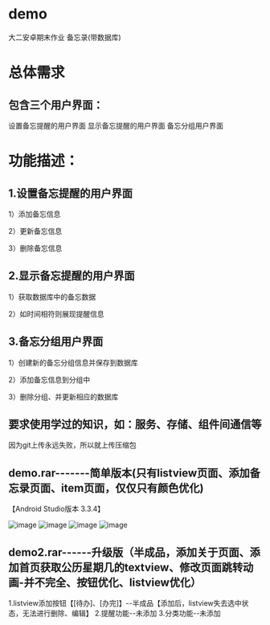 # demo
大二安卓期末作业   备忘录(带数据库)
# 总体需求
## 包含三个用户界面：
设置备忘提醒的用户界面
显示备忘提醒的用户界面
备忘分组用户界面

# 功能描述：
## 1.设置备忘提醒的用户界面
1）添加备忘信息

2）更新备忘信息

3）删除备忘信息

## 2.显示备忘提醒的用户界面
1）获取数据库中的备忘数据

2）如时间相符则展现提醒信息

## 3.备忘分组用户界面
1）创建新的备忘分组信息并保存到数据库

2）添加备忘信息到分组中

3）删除分组、并更新相应的数据库

## 要求使用学过的知识，如：服务、存储、组件间通信等
因为git上传永远失败，所以就上传压缩包


## demo.rar-------简单版本(只有listview页面、添加备忘录页面、item页面，仅仅只有颜色优化)
【Android Studio版本 3.3.4】

![image](https://github.com/ACG-Q/demo/blob/master/img/1.png)
![image](https://github.com/ACG-Q/demo/blob/master/img/2.png)
![image](https://github.com/ACG-Q/demo/blob/master/img/3.png)
![image](https://github.com/ACG-Q/demo/blob/master/img/4.png)
## demo2.rar------升级版（半成品，添加关于页面、添加首页获取公历星期几的textview、修改页面跳转动画-并不完全、按钮优化、listview优化）
1.listview添加按钮【[待办]、[办完]】--半成品【添加后，listview失去选中状态，无法进行删除、编辑】
2.提醒功能--未添加
3.分类功能--未添加
